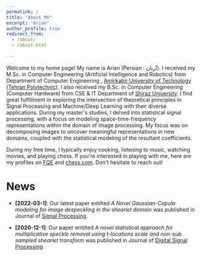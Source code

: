 ```yaml
---
permalink: /
title: "About Me"
excerpt: "Arian"
author_profile: true
redirect_from: 
  - /about/
  - /about.html
  
---
```

 Welcome to my home page! 
 My name is Arian (Persian : آریان).  I received my M.Sc. in Computer Engineering (Artificial Intelligence and Robotics) from Department of Computer Engineering , [Amirkabir University of  Technology (Tehran Polytechnic)](https://aut.ac.ir/en). I also received my B.Sc. in Computer Engineering (Computer Hardware) from CSE & IT Department of [Shiraz University](https://shirazu.ac.ir/en). 
I find great fulfillment in exploring the intersection of theoretical principles in Signal Processing and Machine/Deep Learning with their diverse applications. During my master's studies, I delved into statistical signal processing, with a focus on modeling space-time-frequency representations within the domain of image processing. My focus was on decomposing images to uncover meaningful representations in new domains, coupled with the statistical modeling of the resultant coefficients.

<!--Beside all of the above, I also have a strong interest in delving deeper into Statistical Modeling, Optimization, and Representation Learning, actively expanding my knowledge and skills in these areas.-->

<!-- Presently, my enthusiasm lies in delving deeper into Optimization, Statistical Modeling and Representation Learning. I am actively engaged in expanding my knowledge and skills in these areas. -->

During my free time, I typically enjoy cooking, listening to music, watching movies, and playing chess. If you're interested in playing with me, here are my profiles on [FQE](https://www.fqechecs.qc.ca/membres/index.php?Id=111157) and [chess.com](https://www.chess.com/member/captainmori). Don't hesitate to reach out!

News
======
<!-- - **[2024-04-30]**: I have departed from my previous position due to a shift in my research interests, prompting a desire to explore new directions. -->

<!-- - **[2022-09-1]**: Starting a Reasech Assistant position at Concordia University. -->

- **[2022-03-1]**: Our latest paper entilted *A Novel Gaussian-Copula modeling for image despeckling in the shearlet domain* was published in Journal of [Signal Processing](https://www.sciencedirect.com/science/article/abs/pii/S0165168421003777?via%3Dihub).

- **[2020-12-1]**: Our paper entilted *A novel statistical approach for multiplicative speckle removal using t-locations scale and non-sub sampled shearlet transform* was published in Journal of [Digital Signal Processing](https://www.sciencedirect.com/science/article/abs/pii/S1051200420302025).
